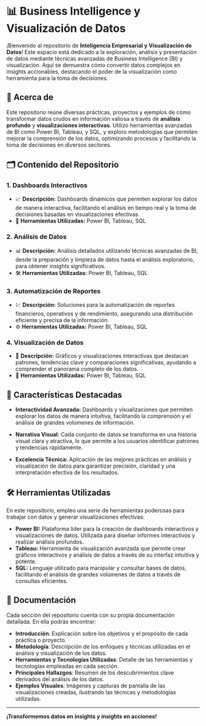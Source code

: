 # 📊 Business Intelligence y Visualización de Datos

¡Bienvenido al repositorio de **Inteligencia Empresarial y Visualización de Datos**! Este espacio está dedicado a la exploración, análisis y presentación de datos mediante técnicas avanzadas de Business Intelligence (BI) y visualización. Aquí se demuestra cómo convertir datos complejos en insights accionables, destacando el poder de la visualización como herramienta para la toma de decisiones.

## 🚀 Acerca de

Este repositorio reúne diversas prácticas, proyectos y ejemplos de cómo transformar datos crudos en información valiosa a través de **análisis profundo** y **visualizaciones interactivas**. Utilizo herramientas avanzadas de BI como Power BI, Tableau, y SQL, y exploro metodologías que permiten mejorar la comprensión de los datos, optimizando procesos y facilitando la toma de decisiones en diversos sectores.

## 🗂️ Contenido del Repositorio

### 1. **Dashboards Interactivos**

- 📈 **Descripción:** Dashboards dinámicos que permiten explorar los datos de manera interactiva, facilitando el análisis en tiempo real y la toma de decisiones basadas en visualizaciones efectivas.
- 🔧 **Herramientas Utilizadas:** Power BI, Tableau, SQL

### 2. **Análisis de Datos**

- 📊 **Descripción:** Análisis detallados utilizando técnicas avanzadas de BI, desde la preparación y limpieza de datos hasta el análisis exploratorio, para obtener insights significativos.
- 🛠️ **Herramientas Utilizadas:** Power BI, Tableau, SQL

### 3. **Automatización de Reportes**

- 💹 **Descripción:** Soluciones para la automatización de reportes financieros, operativos y de rendimiento, asegurando una distribución eficiente y precisa de la información.
- ⚙️ **Herramientas Utilizadas:** Power BI, Tableau, SQL

### 4. **Visualización de Datos**

- 🌟 **Descripción:** Gráficos y visualizaciones interactivas que destacan patrones, tendencias clave y comparaciones significativas, ayudando a comprender el panorama completo de los datos.
- 🎨 **Herramientas Utilizadas:** Power BI, Tableau, SQL

## 🌟 Características Destacadas

- **Interactividad Avanzada:** Dashboards y visualizaciones que permiten explorar los datos de manera intuitiva, facilitando la comprensión y el análisis de grandes volúmenes de información.
  
- **Narrativa Visual:** Cada conjunto de datos se transforma en una historia visual clara y atractiva, lo que permite a los usuarios identificar patrones y tendencias rápidamente.

- **Excelencia Técnica:** Aplicación de las mejores prácticas en análisis y visualización de datos para garantizar precisión, claridad y una interpretación efectiva de los resultados.

## 🛠️ Herramientas Utilizadas

En este repositorio, empleo una serie de herramientas poderosas para trabajar con datos y generar visualizaciones efectivas:

- **Power BI:** Plataforma líder para la creación de dashboards interactivos y visualizaciones de datos. Utilizada para diseñar informes interactivos y realizar análisis profundos.
- **Tableau:** Herramienta de visualización avanzada que permite crear gráficos interactivos y análisis de datos a través de su interfaz intuitiva y potente.
- **SQL:** Lenguaje utilizado para manipular y consultar bases de datos, facilitando el análisis de grandes volúmenes de datos a través de consultas eficientes.

## 📘 Documentación

Cada sección del repositorio cuenta con su propia documentación detallada. En ella podrás encontrar:

- **Introducción**: Explicación sobre los objetivos y el propósito de cada práctica o proyecto.
- **Metodología**: Descripción de los enfoques y técnicas utilizadas en el análisis y visualización de los datos.
- **Herramientas y Tecnologías Utilizadas**: Detalle de las herramientas y tecnologías empleadas en cada sección.
- **Principales Hallazgos**: Resumen de los descubrimientos clave derivados del análisis de los datos.
- **Ejemplos Visuales**: Imágenes y capturas de pantalla de las visualizaciones creadas, ilustrando las técnicas y metodologías utilizadas.

---

**¡Transformemos datos en insights y insights en acciones!**

